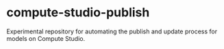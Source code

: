# compute-studio-publish
Experimental repository for automating the publish and update process for models on Compute Studio.
